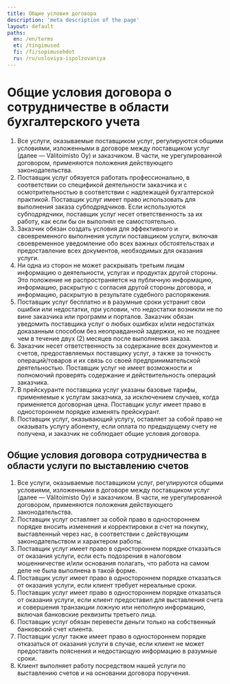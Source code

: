 ```yaml
---
title: Общие условия договора
description: 'meta description of the page'
layout: default
paths:
  en: /en/terms
  et: /tingimused
  fi: /fi/sopimusehdot
  ru: /ru/usloviya-ispolzovaniya
---
```


# Общие условия договора о сотрудничестве в области бухгалтерского учета

1. Все услуги, оказываемые поставщиком услуг, регулируются общими условиями, изложенными в договоре между поставщиком услуг (далее — Välitoimisto Oy) и заказчиком. В части, не урегулированной договором, применяются положения действующего законодательства.
1. Поставщик услуг обязуется работать профессионально, в соответствии со спецификой деятельности заказчика и с осмотрительностью в соответствии с надлежащей бухгалтерской практикой. Поставщик услуг имеет право использовать для выполнения заказа субподрядчиков. Если используются субподрядчики, поставщик услуг несет ответственность за их работу, как если бы он выполнял ее самостоятельно.
1. Заказчик обязан создать условия для эффективного и своевременного выполнения услуги поставщиком услуги, включая своевременное уведомление обо всех важных обстоятельствах и предоставление всех документов, необходимых для оказания услуги.
1. Ни одна из сторон не может раскрывать третьим лицам информацию о деятельности, услугах и продуктах другой стороны. Это положение не распространяется на публичную информацию, информацию, раскрытую с согласия другой стороны договора, и информацию, раскрытую в результате судебного распоряжения.
1. Поставщик услуг бесплатно и в разумные сроки устранит свои ошибки или недостатки, при условии, что недостатки возникли не по вине заказчика или программ и порталов. Заказчик обязан уведомить поставщика услуг о любых ошибках и/или недостатках доказанным способом без неоправданной задержки, но не позднее чем в течение двух (2) месяцев после выполнения заказа.
1. Заказчик несет ответственность за содержание всех документов и счетов, предоставляемых поставщику услуг, а также за точность операций/товаров и их связь со своей предпринимательской деятельностью. Поставщик услуг не имеет возможности и полномочий проверять содержание и действительность операций заказчика.
1. В прейскуранте поставщика услуг указаны базовые тарифы, применяемые к услугам заказчика, за исключением случаев, когда применяется договорная цена. Поставщик услуг имеет право в одностороннем порядке изменять прейскурант.
1. Поставщик услуг, оказывающий услугу, оставляет за собой право не оказывать услугу абоненту, если оплата по предыдущему счету не получена, и заказчик не соблюдает общие условия договора.

## Общие условия договора сотрудничества в области услуги по выставлению счетов

1. Все услуги, оказываемые поставщиком услуг, регулируются общими условиями, изложенными в договоре между поставщиком услуг (далее — Välitoimisto Oy) и заказчиком. В части, не урегулированной договором, применяются положения действующего законодательства.
1. Поставщик услуг оставляет за собой право в одностороннем порядке вносить изменения и корректировки в счет на покупку, выставленный через нас, в соответствии с действующим законодательством и характером работы.
1. Поставщик услуг имеет право в одностороннем порядке отказаться от оказания услуги, если есть подозрения в налоговом мошенничестве и/или основания полагать, что работа на самом деле не была выполнена в такой форме.
1. Поставщик услуг имеет право в одностороннем порядке отказаться от оказания услуги, если клиент требует нереальные сроки.
1. Поставщик услуг имеет право в одностороннем порядке отказаться от оказания услуги, если клиент предоставил для выставления счета и совершения транзакции ложную или неполную информацию, включая банковские реквизиты третьего лица.
1. Поставщик услуг обязан перевести деньги только на собственный банковский счет клиента.
1. Поставщик услуг также имеет право в одностороннем порядке отказаться от оказания услуги в случае, если клиент не может предоставить пояснения и недостающую информацию в разумные сроки.
1. Клиент выполняет работу посредством нашей услуги по выставлению счетов и на основании договора поручения.


